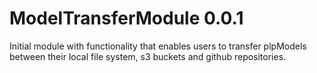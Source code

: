 ModelTransferModule 0.0.1
=======================

Initial module with functionality that enables users to transfer plpModels between their local file system, s3 buckets and github repositories.
